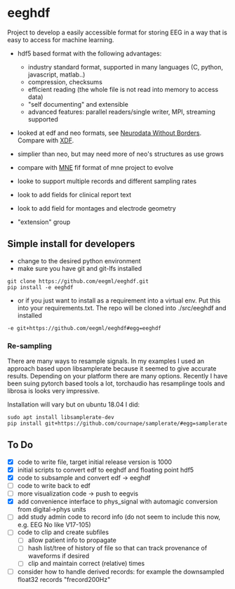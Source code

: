 # eeghdf

Project to develop a easily accessible format for storing EEG in a way that is easy to access for machine learning.

- hdf5 based format with the following advantages:
  - industry standard format, supported in many languages (C, python, javascript, matlab..)
  - compression, checksums
  - efficient reading (the whole file is not read into memory to access data)
  - "self documenting" and extensible
  - advanced features: parallel readers/single writer, MPI, streaming supported
  
- looked at edf and neo formats, see [Neurodata Without Borders](https://github.com/NeurodataWithoutBorders). Compare with [XDF](https://github.com/sccn/xdf/).
- simplier than neo, but may need more of neo's structures as use grows
- compare with [MNE](http://martinos.org/mne/stable/index.html) fif format of mne project to evolve
- looke to support multiple records and different sampling rates
- look to add fields for clinical report text
- look to add field for montages and electrode geometry
- "extension" group

## Simple install for developers
- change to the desired python environment
- make sure you have git and git-lfs installed
```
git clone https://github.com/eegml/eeghdf.git 
pip install -e eeghdf
```
- or if you just want to install as a requirement into a virtual env. Put this into your requirements.txt. The repo will be cloned into ./src/eeghdf and installed
```
-e git+https://github.com/eegml/eeghdf#egg=eeghdf

```

### Re-sampling 
There are many ways to resample signals. In my examples I used an approach based upon libsamplerate because it seemed to give accurate results. Depending on your
platform there are many options. Recently I have been suing pytorch based tools a lot, torchaudio has resamplinge tools and librosa is looks very impressive.

Installation will vary but on ubuntu 18.04 I did:
```
sudo apt install libsamplerate-dev
pip install git+https://github.com/cournape/samplerate/#egg=samplerate
```
## To Do

- [x] code to write file, target initial release version is 1000
- [X] initial scripts to convert edf to eeghdf and floating point hdf5
- [x] code to subsample and convert edf -> eeghdf
- [ ] code to write back to edf
- [ ] more visualization code -> push to eegvis
- [x] add convenience interface to phys_signal with automagic conversion from digital->phys units
- [ ] add study admin code to record info (do not seem to include this now, e.g. EEG No like V17-105)
- [ ] code to clip and create subfiles
  - [ ] allow patient info to propagate
  - [ ] hash list/tree of history of file so that can track provenance of waveforms if desired
  - [ ] clip and maintain correct (relative) times
- [ ] consider how to handle derived records: for example the downsampled float32 records "frecord200Hz" 

